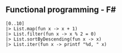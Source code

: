 ## Functional programming - F&#35;

    [0..10]
    |> List.map(fun x -> x + 1)
    |> List.filter(fun x -> x % 2 = 0)
    |> List.sortByDescending(fun x -> x)
    |> List.iter(fun x -> printf "%d, " x)

